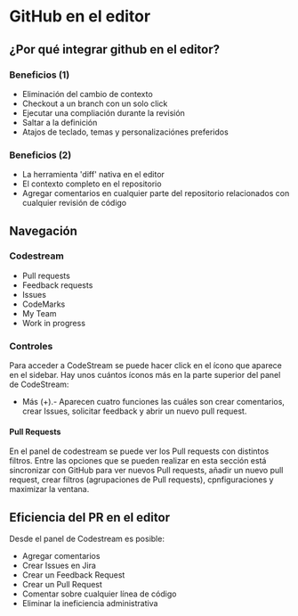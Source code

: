 # GitHub en el editor

## ¿Por qué integrar github en el editor?

### Beneficios (1)
- Eliminación del cambio de contexto
- Checkout a un branch con un solo click
- Ejecutar una compliación durante la revisión
- Saltar a la definición
- Atajos de teclado, temas y personalizaciónes preferidos

### Beneficios (2)
- La herramienta 'diff' nativa en el editor
- El contexto completo en el repositorio
- Agregar comentarios en cualquier parte del repositorio relacionados con cualquier revisión de código


## Navegación

### Codestream

- Pull requests
- Feedback requests
- Issues
- CodeMarks 
- My Team
- Work in progress

### Controles

Para acceder a CodeStream se puede hacer click en el ícono que aparece en el sidebar. Hay unos cuántos íconos más en la parte superior del panel de CodeStream:
- Más (+).- Aparecen cuatro funciones las cuáles son crear comentarios, crear Issues, solicitar feedback y abrir un nuevo pull request.

#### Pull Requests

En el panel de codestream se puede ver los Pull requests con distintos filtros. Entre las opciones que se pueden realizar en esta sección está sincronizar con GitHub para ver nuevos Pull requests, añadir un nuevo pull request, crear filtros (agrupaciones de Pull requests), cpnfiguraciones y maximizar la ventana.

## Eficiencia del PR en el editor

Desde el panel de Codestream es posible:
- Agregar comentarios
- Crear Issues en Jira
- Crear un Feedback Request
- Crear un Pull Request
- Comentar sobre cualquier línea de código
- Eliminar la ineficiencia administrativa
